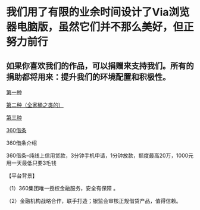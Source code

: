 # 我们用了有限的业余时间设计了Via浏览器电脑版，虽然它们并不那么美好，但正努力前行

## 如果你喜欢我们的作品，可以捐赠来支持我们。所有的捐助都将用来：提升我们的环境配置和积极性。

[第一种](love1.md)

[第二种（全家桶之类的）](https://github.com/dmlgzs/forum/blob/master/支持作者方法2.md)

[第三种](https://github.com/dmlgzs/forum/blob/master/支持作者方法1.md)

[360借条](https://cdn-daikuan.360jie.com.cn/html/partner-share2-yq.html?id=45627)

360借条介绍

360借条–纯线上信用贷款，3分钟手机申请，1分钟放款，额度最高20万，1000元用一天最低只要3毛钱

【平台背景】

（1）360集团唯一授权金融服务，安全有保障 。

（2）金融机构战略合作，联手打造；银监会审核正规借贷产品，值得信赖。


